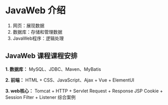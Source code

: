 # JavaWeb 介绍

1. 网页：展现数据
2. 数据库：存储和管理数据
3. JavaWeb程序：逻辑处理

## JavaWeb 课程课程安排

**1. 数据库：**
MySQL、JDBC、Maven、MyBatis
	
**2. 前端：**
HTML + CSS、JavaScript、Ajax + Vue + ElementUI
	
**3. web核心：**
Tomcat + HTTP + Servlet
Request + Response
JSP
Cookie + Session
Filter + Listener
综合案例